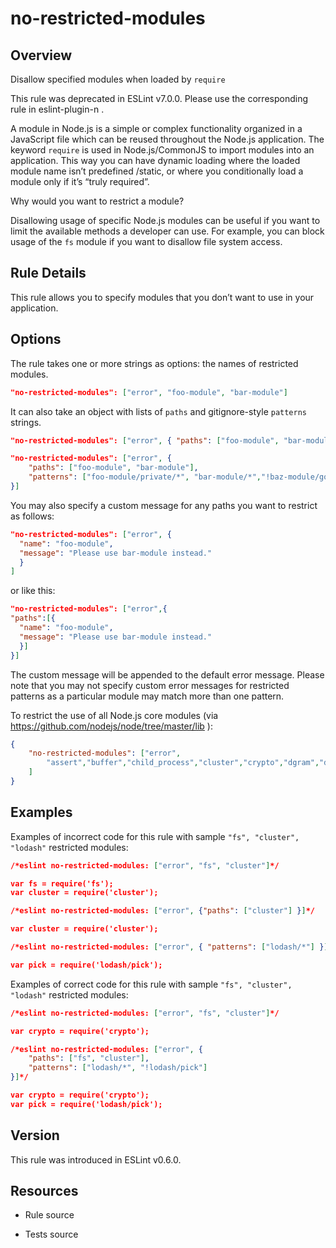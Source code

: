 

# no-restricted-modules
## Overview

Disallow specified modules when loaded by `require`

This rule was deprecated in ESLint v7.0.0. Please use the corresponding rule in eslint-plugin-n .

A module in Node.js is a simple or complex functionality organized in a JavaScript file which can be reused throughout the Node.js
application. The keyword `require` is used in Node.js/CommonJS to import modules into an application. This way you can have dynamic loading where the loaded module name isn’t predefined /static, or where you conditionally load a module only if it’s “truly required”.

Why would you want to restrict a module?

Disallowing usage of specific Node.js modules can be useful if you want to limit the available methods a developer can use. For example, you can block usage of the `fs` module if you want to disallow file system access.

## Rule Details

This rule allows you to specify modules that you don’t want to use in your application.

## Options

The rule takes one or more strings as options: the names of restricted modules.


```json
"no-restricted-modules": ["error", "foo-module", "bar-module"]
```

It can also take an object with lists of `paths` and gitignore-style `patterns` strings.


```json
"no-restricted-modules": ["error", { "paths": ["foo-module", "bar-module"] }]
```


```json
"no-restricted-modules": ["error", {
    "paths": ["foo-module", "bar-module"],
    "patterns": ["foo-module/private/*", "bar-module/*","!baz-module/good"]
}]
```

You may also specify a custom message for any paths you want to restrict as follows:


```json
"no-restricted-modules": ["error", {
  "name": "foo-module",
  "message": "Please use bar-module instead."
  }
]
```

or like this:


```json
"no-restricted-modules": ["error",{
"paths":[{
  "name": "foo-module",
  "message": "Please use bar-module instead."
  }]
}]
```

The custom message will be appended to the default error message. Please note that you may not specify custom error messages for restricted patterns as a particular module may match more than one pattern.

To restrict the use of all Node.js core modules (via https://github.com/nodejs/node/tree/master/lib ):


```json
{
    "no-restricted-modules": ["error",
        "assert","buffer","child_process","cluster","crypto","dgram","dns","domain","events","freelist","fs","http","https","module","net","os","path","punycode","querystring","readline","repl","smalloc","stream","string_decoder","sys","timers","tls","tracing","tty","url","util","vm","zlib"
    ]
}
```

## Examples

Examples of incorrect code for this rule  with sample `"fs", "cluster", "lodash"` restricted modules:


```json
/*eslint no-restricted-modules: ["error", "fs", "cluster"]*/

var fs = require('fs');
var cluster = require('cluster');
```



```json
/*eslint no-restricted-modules: ["error", {"paths": ["cluster"] }]*/

var cluster = require('cluster');
```



```json
/*eslint no-restricted-modules: ["error", { "patterns": ["lodash/*"] }]*/

var pick = require('lodash/pick');
```

Examples of correct code for this rule with sample `"fs", "cluster", "lodash"` restricted modules:


```json
/*eslint no-restricted-modules: ["error", "fs", "cluster"]*/

var crypto = require('crypto');
```



```json
/*eslint no-restricted-modules: ["error", {
    "paths": ["fs", "cluster"],
    "patterns": ["lodash/*", "!lodash/pick"]
}]*/

var crypto = require('crypto');
var pick = require('lodash/pick');
```


## Version

This rule was introduced in ESLint v0.6.0.

## Resources


- Rule source 

- Tests source 

